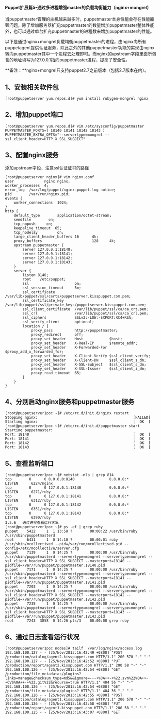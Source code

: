 #### Puppet扩展篇5-通过多进程增强master的负载均衡能力（nginx+mongrel）



当puppetmaster管理的主机越来越多时，puppetmaster本身性能会存在性能瓶颈问题，除了增加服务器扩充puppetmaster的数量增加puppetmaster整体性能外，也可以通过单台扩充puppetmaster的进程数来增加puppetmaster的性能。

以下是通过nginx+mongrel负载均衡puppetmaster的进程，由nginx向所有puppetagent提供认证服务，除此之外的其他puppetmaster功能的实现由nginx转向puppetmaster其中一个进程去处理即可。而nginx的upstream字段里面所包含的地址填写为127.0.0.1指向puppetmaster进程，提高了安全性。
<!--more-->

**备注：**nginx+mongrel只支持puppet2.7之前版本（包括2.7版本在内）。

## 1、安装相关软件包 ##

	[root@puppetserver yum.repos.d]# yum install rubygem-mongrel nginx

## 2、增加puppet端口 ##

	[root@puppetserver yum.repos.d]# vim /etc/sysconfig/puppetmaster
	PUPPETMASTER_PORTS=( 18140 18141 18142 18143 )
	PUPPETMASTER_EXTRA_OPTS="--servertype=mongrel --ssl_client_header=HTTP_X_SSL_SUBJECT"
## 3、配置nginx服务 ##
添加upstream字段，注意ssl认证证书的路径

	[root@puppetserver nginx]# vim nginx.conf
	user              nginx nginx;
	worker_processes  4;
	error_log  /var/log/puppet/nginx-puppet.log notice;
	pid        /var/run/nginx.pid;
	events {
	    worker_connections  1024;
	}
	http {
	    default_type        application/octet-stream;
	    sendfile        on;
	    tcp_nopush     on;
	    keepalive_timeout  65;
	    tcp_nodelay         on;
	    large_client_header_buffers 16      4k;
	    proxy_buffers                       128     4k;
	    upstream puppetmaster {
	        server 127.0.0.1:18140;
	        server 127.0.0.1:18141;
	        server 127.0.0.1:18142;
	        server 127.0.0.1:18143;
	    }
	    server {
	        listen 8140;
	        root    /etc/puppet;
	        ssl                     on;
	        ssl_session_timeout     5m;
	        ssl_certificate         /var/lib/puppet/ssl/certs/puppetserver.kisspuppet.com.pem;
	        ssl_certificate_key     /var/lib/puppet/ssl/private_keys/puppetserver.kisspuppet.com.pem;
	        ssl_client_certificate  /var/lib/puppet/ssl/ca/ca_crt.pem;
	        ssl_crl                 /var/lib/puppet/ssl/ca/ca_crl.pem;
	        ssl_ciphers             SSLv2:-LOW:-EXPORT:RC4+RSA;
	        ssl_verify_client       optional;
	        location / {
	            proxy_pass          http://puppetmaster;
	            proxy_redirect      off;
	            proxy_set_header    Host            $host;
	            proxy_set_header    X-Real-IP       $remote_addr;
	            proxy_set_header    X-Forwarded-For $proxy_add_x_forwarded_for;
	            proxy_set_header    X-Client-Verify $ssl_client_verify;
	            proxy_set_header    X-Client-DN     $ssl_client_s_dn;
	            proxy_set_header    X-SSL-Subject   $ssl_client_s_dn;
	            proxy_set_header    X-SSL-Issuer    $ssl_client_i_dn;
	            proxy_read_timeout  65;
	        }
	    }
	}

## 4、分别启动nginx服务和puppetmaster服务 ##

	[root@puppetserver1poc ~]# /etc/rc.d/init.d/nginx restart
	Stopping nginx:                                            [FAILED]
	Starting nginx:                                            [  OK  ]
	[root@puppetserver1poc ~]# /etc/rc.d/init.d/puppetmaster start
	Starting puppetmaster: 
	Port: 18140                                                [  OK  ]
	Port: 18141                                                [  OK  ]
	Port: 18142                                                [  OK  ]
	Port: 18143                                                [  OK  ]

## 5、查看监听端口 ##

	[root@puppetserver1poc ~]# netstat -nlp | grep 814
	tcp        0      0 0.0.0.0:8140                0.0.0.0:*                   LISTEN      6224/nginx          
	tcp        0      0 127.0.0.1:18140             0.0.0.0:*                   LISTEN      6271/ruby           
	tcp        0      0 127.0.0.1:18141             0.0.0.0:*                   LISTEN      6312/ruby           
	tcp        0      0 127.0.0.1:18142             0.0.0.0:*                   LISTEN      6351/ruby           
	tcp        0      0 127.0.0.1:18143             0.0.0.0:*                   LISTEN      6390/ruby   
	3.5.6	通过进程查看运行状况
	[root@puppetserver1poc ~]# ps -ef | grep ruby
	puppet    5422     1  1 13:58 ?        00:00:22 /usr/bin/ruby /usr/sbin/puppetmasterd
	root      6431     1  0 14:10 ?        00:00:01 ruby /usr/sbin/mcollectived --pid=/var/run/mcollectived.pid --config=/etc/mcollective/server.cfg
	puppet    7139     1  0 14:25 ?        00:00:00 /usr/bin/ruby /usr/sbin/puppetmasterd --servertype=mongrel --servertype=mongrel --ssl_client_header=HTTP_X_SSL_SUBJECT --masterport=18140 --pidfile=/var/run/puppet/puppetmaster.18140.pid
	puppet    7171     1  0 14:25 ?        00:00:00 /usr/bin/ruby /usr/sbin/puppetmasterd --servertype=mongrel --servertype=mongrel --ssl_client_header=HTTP_X_SSL_SUBJECT --masterport=18141 --pidfile=/var/run/puppet/puppetmaster.18141.pid
	puppet    7203     1  0 14:25 ?        00:00:00 /usr/bin/ruby /usr/sbin/puppetmasterd --servertype=mongrel --servertype=mongrel --ssl_client_header=HTTP_X_SSL_SUBJECT --masterport=18142 --pidfile=/var/run/puppet/puppetmaster.18142.pid
	puppet    7235     1  0 14:25 ?        00:00:00 /usr/bin/ruby /usr/sbin/puppetmasterd --servertype=mongrel --servertype=mongrel --ssl_client_header=HTTP_X_SSL_SUBJECT --masterport=18143 --pidfile=/var/run/puppet/puppetmaster.18143.pid
	root      7243  3858  0 14:26 pts/3    00:00:00 grep ruby

## 6、通过日志查看运行状况 ##

	[root@puppetserver1poc nodes]# tailf  /var/log/nginx/access.log 
	192.168.100.127 - - [25/Nov/2013:16:42:49 +0800] "POST /production/catalog/agent2.kisspuppet.com HTTP/1.1" 200 570 "-" "-"
	192.168.100.127 - - [25/Nov/2013:16:42:52 +0800] "PUT /production/report/agent2.kisspuppet.com HTTP/1.1" 200 58 "-" "-"
	192.168.100.126 - - [25/Nov/2013:16:42:54 +0800] "GET /production/file_metadatas/plugins?links=manage&checksum_type=md5&&ignore=---+%0A++-+%22.svn%22%0A++-+CVS%0A++-+%22.git%22&recurse=true HTTP/1.1" 404 56 "-" "-"
	192.168.100.126 - - [25/Nov/2013:16:42:54 +0800] "GET /production/file_metadata/plugins? HTTP/1.1" 404 36 "-" "-"
	192.168.100.126 - - [25/Nov/2013:16:42:55 +0800] "POST /production/catalog/agent1.kisspuppet.com HTTP/1.1" 200 570 "-" "-"
	192.168.100.126 - - [25/Nov/2013:16:42:58 +0800] "PUT /production/report/agent1.kisspuppet.com HTTP/1.1" 200 58 "-" "-"
	192.168.100.125 - - [25/Nov/2013:16:43:07 +0800] "GET



